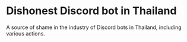 # Dishonest Discord bot in Thailand
A source of shame in the industry of Discord bots in Thailand, including various actions.
